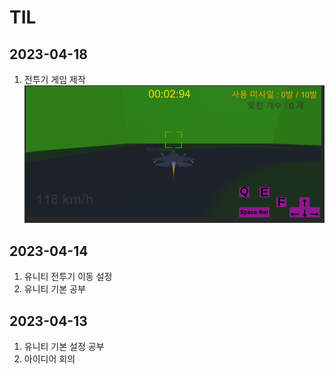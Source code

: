 # TIL
## 2023-04-18
1. 전투기 게임 제작
![Untitled](./img/%EB%B9%84%ED%96%89%EA%B8%B0%EA%B2%8C%EC%9E%84.PNG)


## 2023-04-14
1. 유니티 전투기 이동 설정
2. 유니티 기본 공부
## 2023-04-13
1. 유니티 기본 설정 공부
2. 아이디어 회의